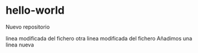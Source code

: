 # hello-world
Nuevo repositorio

linea modificada del fichero
otra linea modificada del fichero
Añadimos una linea nueva
